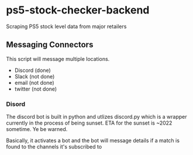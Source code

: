 # ps5-stock-checker-backend
Scraping PS5 stock level data from major retailers



## Messaging Connectors

This script will message multiple locations.

- Discord (done)
- Slack (not done)
- email (not done)
- twitter (not done)

### Disord

The discord bot is built in python and utlizes discord.py which is a wrapper currently in the process of being sunset. ETA for the sunset is ~2022 sometime. Ye be warned. 

Basically, it activates a bot and the bot will message details if a match is found to the channels it's subscribed to